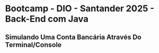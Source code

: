 # Bootcamp - DIO - Santander 2025 - Back-End com Java

## Simulando Uma Conta Bancária Através Do Terminal/Console
